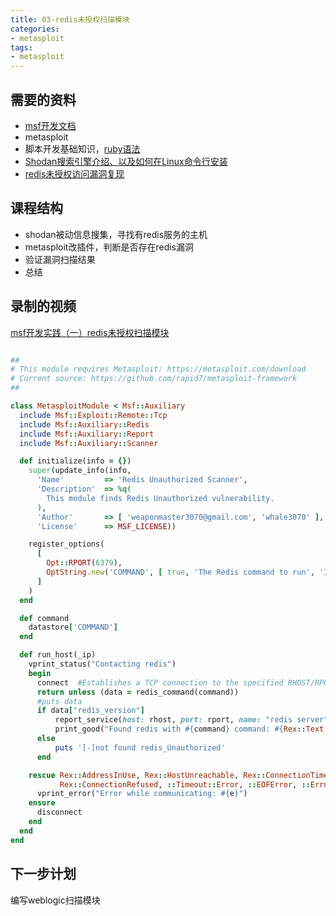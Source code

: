 ```yaml
---
title: 03-redis未授权扫描模块
categories:
- metasploit
tags:
- metasploit
---
```


## 需要的资料
- [msf开发文档](https://www.rubydoc.info/github/rapid7/metasploit-framework/Msf/Auxiliary/Redis#redis_command-instance_method)
- metasploit
- 脚本开发基础知识，[ruby语法](https://www.runoob.com/ruby/ruby-tutorial.html)
- [Shodan搜索引擎介绍、以及如何在Linux命令行安装](https://www.bilibili.com/video/BV1np4y1p79e)
- [redis未授权访问漏洞复现](https://www.bilibili.com/video/BV1Wt4y1X7XQ?from=search&seid=282355040030159908)

## 课程结构
- shodan被动信息搜集，寻找有redis服务的主机
- metasploit改插件，判断是否存在redis漏洞
- 验证漏洞扫描结果
- 总结

## 录制的视频
[msf开发实践（一）redis未授权扫描模块](https://www.bilibili.com/video/BV1tU4y1W77M)

```ruby

##
# This module requires Metasploit: https://metasploit.com/download
# Current source: https://github.com/rapid7/metasploit-framework
##

class MetasploitModule < Msf::Auxiliary
  include Msf::Exploit::Remote::Tcp
  include Msf::Auxiliary::Redis
  include Msf::Auxiliary::Report
  include Msf::Auxiliary::Scanner

  def initialize(info = {})
    super(update_info(info,
      'Name'         => 'Redis Unauthorized Scanner',
      'Description'  => %q(
        This module finds Redis Unauthorized vulnerability.
      ),
      'Author'       => [ 'weaponmaster3070@gmail.com', 'whale3070' ],
      'License'      => MSF_LICENSE))

    register_options(
      [
        Opt::RPORT(6379),
        OptString.new('COMMAND', [ true, 'The Redis command to run', 'INFO' ])
      ]
    )
  end

  def command
    datastore['COMMAND']
  end

  def run_host(_ip)
    vprint_status("Contacting redis")
    begin
      connect  #Establishes a TCP connection to the specified RHOST/RPORT
      return unless (data = redis_command(command))
      #puts data
      if data["redis_version"]
          report_service(host: rhost, port: rport, name: "redis server", info: "#{command} response: #{data}") #store in the msf database
          print_good("Found redis with #{command} command: #{Rex::Text.to_hex_ascii(data)}")
      else 
          puts '[-]not found redis_Unauthorized' 
      end

    rescue Rex::AddressInUse, Rex::HostUnreachable, Rex::ConnectionTimeout,
           Rex::ConnectionRefused, ::Timeout::Error, ::EOFError, ::Errno::ETIMEDOUT => e
      vprint_error("Error while communicating: #{e}")
    ensure
      disconnect
    end
  end
end
```

## 下一步计划
编写weblogic扫描模块

